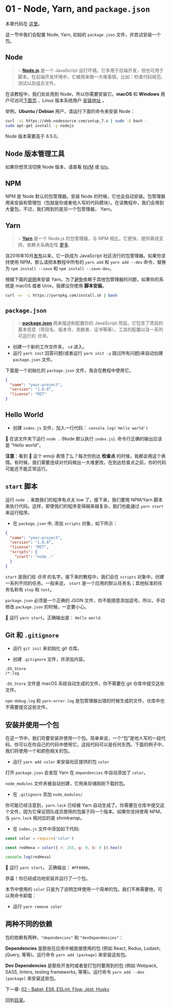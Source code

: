 # 01 - Node, Yarn, and `package.json`

本章代码在 [这里](https://github.com/verekia/js-stack-walkthrough/tree/master/01-node-yarn-package-json)。

这一节中我们会配置 Node, Yarn, 初始的 `package.json` 文件，并尝试安装一个包。

## Node

> 💡 **[Node.js](https://nodejs.org/)** 是一个 JavaScript 运行环境。它多用于后端开发，但也可用于脚本。在前端开发环境中，它被用来做一大堆事情，比如：检查代码规范、测试以及组合文件。

在该教程中，我们处处用到 Node，所以你需要安装它。**macOS** 和 **Windows** 用户可访问[下载页](https://nodejs.org/en/download/current/) ，Linux 版本系统用户 [安装地址](https://nodejs.org/en/download/package-manager/) 。



举例，**Ubuntu / Debian** 用户，请运行下面的命令来安装 Node：

```sh
curl -sL https://deb.nodesource.com/setup_7.x | sudo -E bash -
sudo apt-get install -y nodejs
```

Node 版本需要高于 6.5.0。

## Node 版本管理工具

如果你想灵活切换 Node 版本，请查看 [NVM](https://github.com/creationix/nvm) 或 [tj/n](https://github.com/tj/n)。

## NPM

NPM 是 Node 默认的包管理器。安装 Node 的时候，它也会自动安装。包管理器用来安装和管理包（包就是你或者他人写的代码模块）。在该教程中，我们会用到大量包，不过，我们用到的是另一个包管理器， Yarn。

## Yarn


> 💡 **[Yarn](https://yarnpkg.com/)** 是一个 Node.js 的包管理器，与 NPM 相比，它更快，提供离线支持，依赖关系确定性 [更多](https://yarnpkg.com/en/docs/yarn-lock).

自2016年10月[发布](https://code.facebook.com/posts/1840075619545360)以来，它一跃成为 JavaScript 社区流行的包管理器。如果你坚持使用 NPM，那么请把本教程中所有的 `yarn add` 和 `yarn add --dev` 命令，替换为 `npm install --save` 和 `npm install --save-dev`。

根据下面的[说明](https://yarnpkg.com/en/docs/install)来安装 Yarn。为了[避免](https://github.com/yarnpkg/yarn/issues/1505)依赖于其他包管理器的问题，如果你的系统是 macOS 或者 Unix，我建议你使用 **脚本安装**。

```sh
curl -o- -L https://yarnpkg.com/install.sh | bash
```

## `package.json`

> 💡 **[package.json](https://yarnpkg.com/en/docs/package-json)** 用来描述和配置你的 JavaScript 项目。它包含了项目的基本信息（项目名、版本号、贡献者、证书等等），工具的配置以及一系列可运行的 *任务*。

- 创建一个新的工作文件夹， `cd` 进入。
- 运行 `yarn init` 回答问题(或者运行 `yarn init -y` 跳过所有问题)来自动创建 `package.json` 文件。

下面是一个初始化的 `package.json` 文件，我会在教程中使用它。

```json
{
  "name": "your-project",
  "version": "1.0.0",
  "license": "MIT"
}
```

## Hello World

- 创建 `index.js` 文件，加入一行代码： `console.log('Hello world')`

🏁 在该文件夹下运行 `node .` (Node 默认执行 `index.js`). 命令行正确的输出应该是 "Hello world"。

**注意**：看到 🏁 这个 emoji 表情了么？每次你到达 **检查点** 的时候，我都会用这个表情。有时候，我们需要连续对代码做出一大堆更改，在到达检查点之前，你的代码可能还不能正常运行。

## `start` 脚本

运行 `node .` 来跑我们的程序有点太 low 了。接下来，我们要用 NPM/Yarn 脚本来执行代码。这样，即使我们的程序变得越来越复杂，我们也能通过 `yarn start` 来运行程序。

- 在 `package.json` 中, 添加 `scripts` 对象，如下所示：

```json
{
  "name": "your-project",
  "version": "1.0.0",
  "license": "MIT",
  "scripts": {
    "start": "node ."
  }
}
```

`start` 是我们给 *任务* 的名字。接下来的教程中，我们会在 `scripts` 对象中，创建一系列不同的任务。一般来说， `start` 是一个应用的默认任务名；其他标准的任务名称有 `stop` 和 `test`。

`package.json` 必须是一个正确的 JSON  文件，你不能随意添加逗号。所以，手动修改 `package.json` 的时候，一定要小心。

🏁 运行 `yarn start`。正确输出是： `Hello world`.

## Git 和 `.gitignore`

- 运行 `git init` 来初始化 git 仓库。

- 创建 `.gitignore` 文件，并添加内容。

```gitignore
.DS_Store
/*.log
```

`.DS_Store` 文件是 macOS 系统自动生成的文件，你不需要在 git 仓库中提交这些文件。

`npm-debug.log` 和 `yarn-error.log` 是包管理器出错的时候生成的文件，仓库中也不需要提交这些文件。

## 安装并使用一个包

在这一节中，我们将要安装并使用一个包。简单来说，一个“包”是他人写的一段代码，你可以在你自己的代码中使用它。这段代码可以是任何东西。下面的例子中，我们将使用一个和颜色相关的包。

- 运行 `yarn add color` 来安装社区提供的包 `color`

打开 `package.json` 会发现 Yarn 在 `dependencies` 中自动添加了 `color`。

`node_modules` 文件夹被自动创建，它用来存储刚刚下载的包。

- 在 `.gitignore` 添加 `node_modules/`

你可能已经注意到，`yarn.lock` 已经被 Yarn 自动生成了。你需要在仓库中提交这个文件，因为它保证团队成员使用的包属于同一个版本。如果你坚持使用 NPM，与 `yarn.lock` 相对应的是 *shrinkwrap*。

- 在 `index.js` 文件中添加如下代码:

```js
const color = require('color')

const redHexa = color({ r: 255, g: 0, b: 0 }).hex()

console.log(redHexa)
```

🏁 运行 `yarn start`。 正确输出： `#FF0000`。

恭喜！你已经成功地安装并运行了一个包。

本节中使用的 `color` 只是为了说明怎样使用一个简单的包。我们不再需要他，可以用命令卸载：

- 运行 `yarn remove color`

## 两种不同的依赖

包的依赖有两种，`"dependencies"` 和 `"devDependencies"`：


**Dependencies** 是那些在应用中被直接使用的包 (例如 React, Redux, Lodash, jQuery, 等等)。运行命令 `yarn add [package]` 来安装这些包。

**Dev Dependencies** 是那些开发时或者是打包时要用到的包 (例如 Webpack, SASS, linters, testing frameworks, 等等)。运行命令 `yarn add --dev [package]` 来安装这些包。

下一章: [02 - Babel, ES6, ESLint, Flow, Jest, Husky](02-babel-es6-eslint-flow-jest-husky.md#readme)

回到[目录](https://github.com/verekia/js-stack-from-scratch#table-of-contents)。
